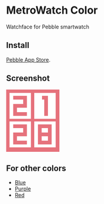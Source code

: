 # MetroWatch Color
Watchface for Pebble smartwatch

## Install
[Pebble App Store](https://apps.getpebble.com/en_US/application/569e9ec480b0d26c48000035).

## Screenshot
![](screenshots/basalt.png)

## For other colors
- [Blue](https://github.com/mephissto/MetroWatch)
- [Purple](https://github.com/mephissto/MetroWatch/tree/purple)
- [Red](https://github.com/mephissto/MetroWatch/tree/red)
